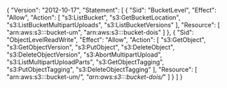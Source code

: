 {
  "Version": "2012-10-17",
  "Statement": [
    {
      "Sid": "BucketLevel",
      "Effect": "Allow",
      "Action": [
        "s3:ListBucket",
        "s3:GetBucketLocation",
        "s3:ListBucketMultipartUploads",
        "s3:ListBucketVersions"
      ],
      "Resource": [
        "arn:aws:s3:::bucket-um",
        "arn:aws:s3:::bucket-dois"
      ]
    },
    {
      "Sid": "ObjectLevelReadWrite",
      "Effect": "Allow",
      "Action": [
        "s3:GetObject",
        "s3:GetObjectVersion",
        "s3:PutObject",
        "s3:DeleteObject",
        "s3:DeleteObjectVersion",
        "s3:AbortMultipartUpload",
        "s3:ListMultipartUploadParts",
        "s3:GetObjectTagging",
        "s3:PutObjectTagging",
        "s3:DeleteObjectTagging"
      ],
      "Resource": [
        "arn:aws:s3:::bucket-um/*",
        "arn:aws:s3:::bucket-dois/*"
      ]
    }
  ]
}

